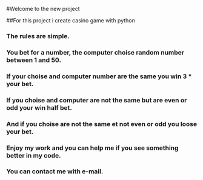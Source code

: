 #Welcome to the new project

##For this project i create casino game with python

### The rules are simple.
### You bet for a number, the computer choise random number between 1 and 50.
### If your choise and computer number are the same you win 3 * your bet.
### If you choise and computer are not the same but are even or odd  your win half bet.
### And if you choise are not the same et not even or odd you loose your bet.
### Enjoy my work and you can help me if you see something better in my code.
### You can contact me with e-mail.
